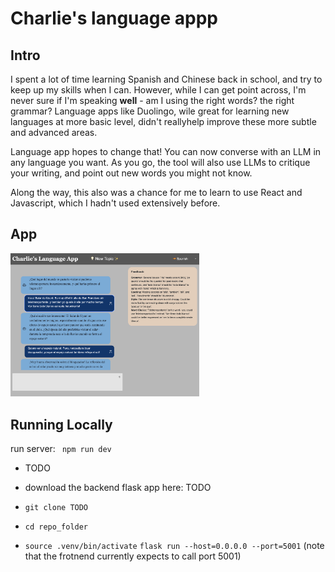 # Charlie's language appp

## Intro

I spent a lot of time learning Spanish and Chinese back in school, and try to keep up my skills when I can. However, while I can get point across, I'm never sure if I'm speaking **well** - am I using the right words? the right grammar? Language apps like Duolingo, wile great for learning new languages at more basic level, didn't reallyhelp improve these more subtle and advanced areas.

Language app hopes to change that! You can now converse with an LLM in any language you want. As you go, the tool will also use LLMs to critique your writing, and point out new words you might not know.

Along the way, this also was a chance for me to learn to use React and Javascript, which I hadn't used extensively before.

## App

<img src="https://github.com/CharlieNatoli/language_app/blob/master/assets/language_app_screenshot.png" alt="drawing" width="60%"/>

## Running Locally

run server: ` npm run dev`

- TODO

- download the backend flask app here: TODO

- `git clone TODO`
- `cd repo_folder`
- `source .venv/bin/activate`
  `flask run --host=0.0.0.0 --port=5001` (note that the frotnend currently expects to call port 5001)
